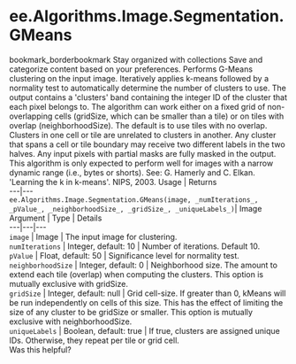  
#  ee.Algorithms.Image.Segmentation.GMeans
bookmark_borderbookmark Stay organized with collections  Save and categorize content based on your preferences.
Performs G-Means clustering on the input image. Iteratively applies k-means followed by a normality test to automatically determine the number of clusters to use. The output contains a 'clusters' band containing the integer ID of the cluster that each pixel belongs to. The algorithm can work either on a fixed grid of non-overlapping cells (gridSize, which can be smaller than a tile) or on tiles with overlap (neighborhoodSize). The default is to use tiles with no overlap. Clusters in one cell or tile are unrelated to clusters in another. Any cluster that spans a cell or tile boundary may receive two different labels in the two halves. Any input pixels with partial masks are fully masked in the output. This algorithm is only expected to perform well for images with a narrow dynamic range (i.e., bytes or shorts).
See: G. Hamerly and C. Elkan. 'Learning the k in k-means'. NIPS, 2003.
Usage | Returns  
---|---  
`ee.Algorithms.Image.Segmentation.GMeans(image, _numIterations_, _pValue_, _neighborhoodSize_, _gridSize_, _uniqueLabels_)`|  Image  
Argument | Type | Details  
---|---|---  
`image` | Image | The input image for clustering.  
`numIterations` | Integer, default: 10 | Number of iterations. Default 10.  
`pValue` | Float, default: 50 | Significance level for normality test.  
`neighborhoodSize` | Integer, default: 0 | Neighborhood size. The amount to extend each tile (overlap) when computing the clusters. This option is mutually exclusive with gridSize.  
`gridSize` | Integer, default: null | Grid cell-size. If greater than 0, kMeans will be run independently on cells of this size. This has the effect of limiting the size of any cluster to be gridSize or smaller. This option is mutually exclusive with neighborhoodSize.  
`uniqueLabels` | Boolean, default: true | If true, clusters are assigned unique IDs. Otherwise, they repeat per tile or grid cell.  
Was this helpful?

